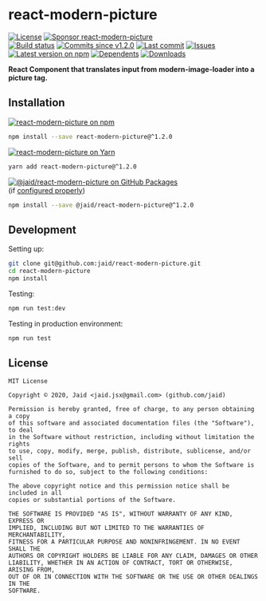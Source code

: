 # react-modern-picture


<a href="https://raw.githubusercontent.com/jaid/react-modern-picture/master/license.txt"><img src="https://img.shields.io/github/license/jaid/react-modern-picture?style=flat-square" alt="License"/></a> <a href="https://github.com/sponsors/jaid"><img src="https://img.shields.io/badge/<3-Sponsor-FF45F1?style=flat-square" alt="Sponsor react-modern-picture"/></a>  
<a href="https://actions-badge.atrox.dev/jaid/react-modern-picture/goto"><img src="https://img.shields.io/endpoint.svg?style=flat-square&url=https%3A%2F%2Factions-badge.atrox.dev%2Fjaid%2Freact-modern-picture%2Fbadge" alt="Build status"/></a> <a href="https://github.com/jaid/react-modern-picture/commits"><img src="https://img.shields.io/github/commits-since/jaid/react-modern-picture/v1.2.0?style=flat-square&logo=github" alt="Commits since v1.2.0"/></a> <a href="https://github.com/jaid/react-modern-picture/commits"><img src="https://img.shields.io/github/last-commit/jaid/react-modern-picture?style=flat-square&logo=github" alt="Last commit"/></a> <a href="https://github.com/jaid/react-modern-picture/issues"><img src="https://img.shields.io/github/issues/jaid/react-modern-picture?style=flat-square&logo=github" alt="Issues"/></a>  
<a href="https://npmjs.com/package/react-modern-picture"><img src="https://img.shields.io/npm/v/react-modern-picture?style=flat-square&logo=npm&label=latest%20version" alt="Latest version on npm"/></a> <a href="https://github.com/jaid/react-modern-picture/network/dependents"><img src="https://img.shields.io/librariesio/dependents/npm/react-modern-picture?style=flat-square&logo=npm" alt="Dependents"/></a> <a href="https://npmjs.com/package/react-modern-picture"><img src="https://img.shields.io/npm/dm/react-modern-picture?style=flat-square&logo=npm" alt="Downloads"/></a>

**React Component that translates input from modern-image-loader into a picture tag.**





## Installation

<a href="https://npmjs.com/package/react-modern-picture"><img src="https://img.shields.io/badge/npm-react--modern--picture-C23039?style=flat-square&logo=npm" alt="react-modern-picture on npm"/></a>

```bash
npm install --save react-modern-picture@^1.2.0
```

<a href="https://yarnpkg.com/package/react-modern-picture"><img src="https://img.shields.io/badge/Yarn-react--modern--picture-2F8CB7?style=flat-square&logo=yarn&logoColor=white" alt="react-modern-picture on Yarn"/></a>

```bash
yarn add react-modern-picture@^1.2.0
```

<a href="https://github.com/jaid/react-modern-picture/packages"><img src="https://img.shields.io/badge/GitHub Packages-@jaid/react--modern--picture-24282e?style=flat-square&logo=github" alt="@jaid/react-modern-picture on GitHub Packages"/></a>  
(if [configured properly](https://help.github.com/en/github/managing-packages-with-github-packages/configuring-npm-for-use-with-github-packages))

```bash
npm install --save @jaid/react-modern-picture@^1.2.0
```

















## Development



Setting up:
```bash
git clone git@github.com:jaid/react-modern-picture.git
cd react-modern-picture
npm install
```
Testing:
```bash
npm run test:dev
```
Testing in production environment:
```bash
npm run test
```


## License
```text
MIT License

Copyright © 2020, Jaid <jaid.jsx@gmail.com> (github.com/jaid)

Permission is hereby granted, free of charge, to any person obtaining a copy
of this software and associated documentation files (the "Software"), to deal
in the Software without restriction, including without limitation the rights
to use, copy, modify, merge, publish, distribute, sublicense, and/or sell
copies of the Software, and to permit persons to whom the Software is
furnished to do so, subject to the following conditions:

The above copyright notice and this permission notice shall be included in all
copies or substantial portions of the Software.

THE SOFTWARE IS PROVIDED "AS IS", WITHOUT WARRANTY OF ANY KIND, EXPRESS OR
IMPLIED, INCLUDING BUT NOT LIMITED TO THE WARRANTIES OF MERCHANTABILITY,
FITNESS FOR A PARTICULAR PURPOSE AND NONINFRINGEMENT. IN NO EVENT SHALL THE
AUTHORS OR COPYRIGHT HOLDERS BE LIABLE FOR ANY CLAIM, DAMAGES OR OTHER
LIABILITY, WHETHER IN AN ACTION OF CONTRACT, TORT OR OTHERWISE, ARISING FROM,
OUT OF OR IN CONNECTION WITH THE SOFTWARE OR THE USE OR OTHER DEALINGS IN THE
SOFTWARE.
```
